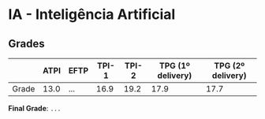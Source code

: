 # IA - Inteligência Artificial

## Grades

|       | ATPI | EFTP | TPI-1 | TPI-2 | TPG (1º delivery) | TPG (2º delivery) |
|-------|------|------|-------|-------|-------------------|-------------------|
| Grade | 13.0 | ...  | 16.9  | 19.2  | 17.9              | 17.7              |

**Final Grade**: `...`